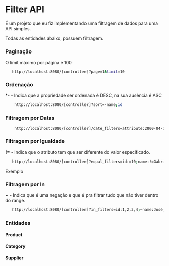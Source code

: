 # Filter API

É um projeto que eu fiz implementando uma filtragem de dados para uma API simples.

Todas as entidades abaixo, possuem filtragem.

### Paginação

O limit máximo por página é 100

```bash
   http://localhost:8080/[controller]?page=1&limit=10
```

### Ordenação

**-* - Indica que  a propriedade ser ordenada é DESC, na sua ausência é ASC

```bash
    http://localhost:8080/[controller]?sort=-name;id
```


### Filtragem por Datas

```bash
    http://localhost:8080/[controller]/date_filters=attribute:2000-04-10to2000-04-10;attribute:2000-04-10to2000-04-10;
```


### Filtragem por Igualdade


**!=** - Indica que o atributo tem que ser diferente do valor especificado.

```bash
   http://localhost:8080/[controller]?equal_filters=id:=10;name:!=Gabriel
```

Exemplo


### Filtragem por In

**~** - Indica que é uma negação e que é pra filtrar tudo que não tiver dentro do range.

```bash
   http://localhost:8080/[controller]?in_filters=id:1,2,3,4;~name:José,Carlos,Maria
```


### Entidades

#### Product

#### Category

#### Supplier